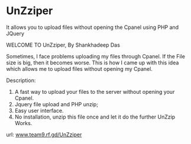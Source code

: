 # UnZziper
It allows you to upload files without opening the Cpanel using PHP and JQuery

WELCOME TO UnZziper, By Shankhadeep Das


Sometimes, I face problems uploading my files through Cpanel. If the File size is big, then it becomes worse.
This is how I came up with this idea which allows me to upload files without opening my Cpanel.

Description:
1. A fast way to upload your files to the server without opening your Cpanel.
2. Jquery file upload and PHP unzip;
3. Easy user interface.
4. No installation, unzip this file once and let it do the further UnZzip Works.

url: www.team9.rf.gd/UnZziper
